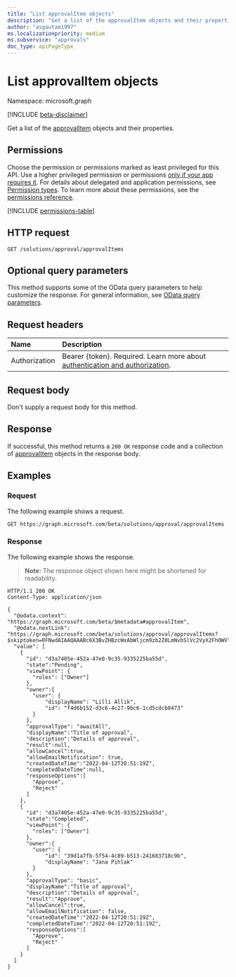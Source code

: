 ```yaml
---
title: "List approvalItem objects"
description: "Get a list of the approvalItem objects and their properties."
author: "asgautam1997"
ms.localizationpriority: medium
ms.subservice: "approvals"
doc_type: apiPageType
---
```


# List approvalItem objects

Namespace: microsoft.graph

[!INCLUDE [beta-disclaimer](../../includes/beta-disclaimer.md)]

Get a list of the [approvalItem](../resources/approvalitem.md) objects and their properties.

## Permissions

Choose the permission or permissions marked as least privileged for this API. Use a higher privileged permission or permissions [only if your app requires it](/graph/permissions-overview#best-practices-for-using-microsoft-graph-permissions). For details about delegated and application permissions, see [Permission types](/graph/permissions-overview#permission-types). To learn more about these permissions, see the [permissions reference](/graph/permissions-reference).

<!-- {
  "blockType": "permissions",
  "name": "approvalsolution-list-approvalitems-permissions"
}
-->
[!INCLUDE [permissions-table](../includes/permissions/approvalsolution-list-approvalitems-permissions.md)]

## HTTP request

<!-- {
  "blockType": "ignored"
}
-->
``` http
GET /solutions/approval/approvalItems
```

## Optional query parameters

This method supports some of the OData query parameters to help customize the response. For general information, see [OData query parameters](/graph/query-parameters).

## Request headers

|Name|Description|
|:---|:---|
|Authorization|Bearer {token}. Required. Learn more about [authentication and authorization](/graph/auth/auth-concepts).|

## Request body

Don't supply a request body for this method.

## Response

If successful, this method returns a `200 OK` response code and a collection of [approvalItem](../resources/approvalitem.md) objects in the response body.

## Examples

### Request

The following example shows a request.
<!-- {
  "blockType": "request",
  "name": "list_approvalitem"
}
-->
``` http
GET https://graph.microsoft.com/beta/solutions/approval/approvalItems
```


### Response

The following example shows the response.
> **Note:** The response object shown here might be shortened for readability.
<!-- {
  "blockType": "response",
  "truncated": true,
  "@odata.type": "Collection(microsoft.graph.approvalItem)"
}
-->
``` http
HTTP/1.1 200 OK
Content-Type: application/json

{
  "@odata.context": "https://graph.microsoft.com/beta/$metadata#approvalItem",
  "@odata.nextLink": "https://graph.microsoft.com/beta/solutions/approval/approvalItems?$skiptoken=RFNwdAIAAQAAABc6X3BvZHBzcWxAbWljcm9zb2Z0LmNvbSlVc2VyX2FhOWVlOTdlLTk1M2YtNGNlNy05OTBkLTExMTYyOTkzYjQxN7kAAAAAAAAAAAAA",
  "value": [
    {
      "id": "d3a7405e-452a-47e0-9c35-9335225ba55d",
      "state":"Pending",
      "viewPoint": {
        "roles": ["Owner"]
      },
      "owner":{
        "user": {
            "displayName": "Lilli Allik",
            "id": "f4d6b152-d3c6-4c27-9bc6-1cd5cdcb8473"
        }
      },
      "approvalType": "awaitAll",
      "displayName":"Title of approval",
      "description":"Details of approval",
      "result":null,
      "allowCancel":true,
      "allowEmailNotification": true,
      "createdDateTime":"2022-04-12T20:51:19Z",
      "completedDateTime":null,
      "responseOptions":[
        "Approve",
        "Reject"
      ]
    },
    {
      "id": "d3a7405e-452a-47e0-9c35-9335225ba55d",
      "state":"Completed",
      "viewPoint": {
        "roles": ["Owner"]
      },
      "owner":{
        "user": {
            "id": "39d1a7fb-5f54-4c89-b513-241683718c9b",
            "displayName": "Jana Pihlak"
        }
      },
      "approvalType": "basic",
      "displayName":"Title of approval",
      "description":"Details of approval",
      "result":"Approve",
      "allowCancel":true,
      "allowEmailNotification": false,
      "createdDateTime":"2022-04-12T20:51:19Z",
      "completedDateTime":"2022-04-12T20:51:19Z",
      "responseOptions":[
        "Approve",
        "Reject"
      ]
    }
  ]
}
```

